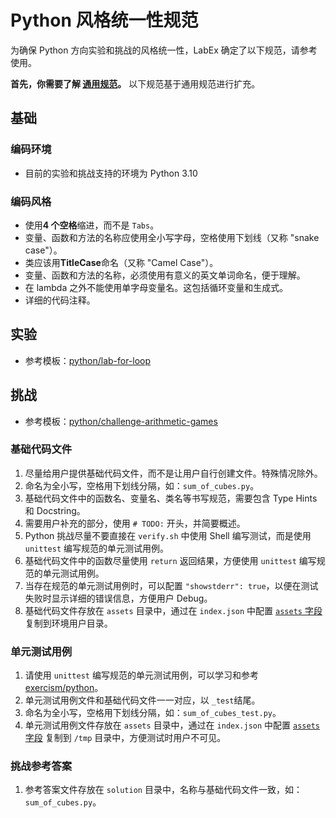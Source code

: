 # Python 风格统一性规范

为确保 Python 方向实验和挑战的风格统一性，LabEx 确定了以下规范，请参考使用。

**首先，你需要了解 [通用规范](/basic/formatting-guide)。** 以下规范基于通用规范进行扩充。

## 基础

### 编码环境

- 目前的实验和挑战支持的环境为 Python 3.10

### 编码风格

- 使用**4 个空格**缩进，而不是 `Tabs`。
- 变量、函数和方法的名称应使用全小写字母，空格使用下划线（又称 "snake case"）。
- 类应该用**TitleCase**命名（又称 "Camel Case"）。
- 变量、函数和方法的名称，必须使用有意义的英文单词命名，便于理解。
- 在 lambda 之外不能使用单字母变量名。这包括循环变量和生成式。
- 详细的代码注释。

## 实验

- 参考模板：[python/lab-for-loop](https://github.com/labex-labs/templates/tree/master/python/lab-for-loop)

## 挑战

- 参考模板：[python/challenge-arithmetic-games](https://github.com/labex-labs/templates/tree/master/python/challenge-arithmetic-games)

<div className="steps-container">

### 基础代码文件

1. 尽量给用户提供基础代码文件，而不是让用户自行创建文件。特殊情况除外。
2. 命名为全小写，空格用下划线分隔，如：`sum_of_cubes.py`。
3. 基础代码文件中的函数名、变量名、类名等书写规范，需要包含 Type Hints 和 Docstring。
4. 需要用户补充的部分，使用 `# TODO:` 开头，并简要概述。
5. Python 挑战尽量不要直接在 `verify.sh` 中使用 Shell 编写测试，而是使用 `unittest` 编写规范的单元测试用例。
6. 基础代码文件中的函数尽量使用 `return` 返回结果，方便使用 `unittest` 编写规范的单元测试用例。
7. 当存在规范的单元测试用例时，可以配置 `"showstderr": true`，以便在测试失败时显示详细的错误信息，方便用户 Debug。
8. 基础代码文件存放在 `assets` 目录中，通过在 `index.json` 中配置 [`assets` 字段](/basic/how-to-start#assets-配置) 复制到环境用户目录。

### 单元测试用例

1. 请使用 `unittest` 编写规范的单元测试用例，可以学习和参考 [exercism/python](https://github.com/exercism/python/tree/main/exercises/practice)。
2. 单元测试用例文件和基础代码文件一一对应，以 `_test`结尾。
3. 命名为全小写，空格用下划线分隔，如：`sum_of_cubes_test.py`。
4. 单元测试用例文件存放在 `assets` 目录中，通过在 `index.json` 中配置 [`assets` 字段](/basic/how-to-start#assets-配置) 复制到 `/tmp` 目录中，方便测试时用户不可见。

### 挑战参考答案

1. 参考答案文件存放在 `solution` 目录中，名称与基础代码文件一致，如：`sum_of_cubes.py`。

</div>

